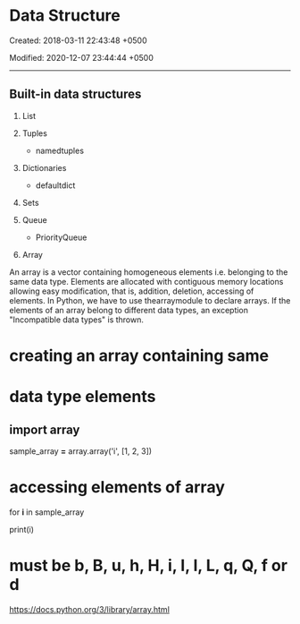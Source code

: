 # Data Structure

Created: 2018-03-11 22:43:48 +0500

Modified: 2020-12-07 23:44:44 +0500

---

## Built-in data structures

1. List

2. Tuples

   - namedtuples

3. Dictionaries

   - defaultdict

4. Sets

5. Queue

   - PriorityQueue

6. Array

An array is a vector containing homogeneous elements i.e. belonging to the same data type. Elements are allocated with contiguous memory locations allowing easy modification, that is, addition, deletion, accessing of elements. In Python, we have to use thearraymodule to declare arrays. If the elements of an array belong to different data types, an exception "Incompatible data types" is thrown.

# creating an array containing same

# data type elements

## import array

sample_array **=** array.array('i', [1, 2, 3])

# accessing elements of array

for **i** in sample_array

print(i)

# must be b, B, u, h, H, i, I, l, L, q, Q, f or d

<https://docs.python.org/3/library/array.html>
